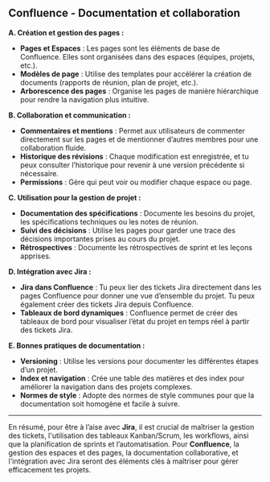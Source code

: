 ## **Confluence - Documentation et collaboration**

**A. Création et gestion des pages :**
- **Pages et Espaces** : Les pages sont les éléments de base de Confluence. Elles sont organisées dans des espaces (équipes, projets, etc.).
- **Modèles de page** : Utilise des templates pour accélérer la création de documents (rapports de réunion, plan de projet, etc.).
- **Arborescence des pages** : Organise les pages de manière hiérarchique pour rendre la navigation plus intuitive.

**B. Collaboration et communication :**
- **Commentaires et mentions** : Permet aux utilisateurs de commenter directement sur les pages et de mentionner d’autres membres pour une collaboration fluide.
- **Historique des révisions** : Chaque modification est enregistrée, et tu peux consulter l’historique pour revenir à une version précédente si nécessaire.
- **Permissions** : Gère qui peut voir ou modifier chaque espace ou page.

**C. Utilisation pour la gestion de projet :**
- **Documentation des spécifications** : Documente les besoins du projet, les spécifications techniques ou les notes de réunion.
- **Suivi des décisions** : Utilise les pages pour garder une trace des décisions importantes prises au cours du projet.
- **Rétrospectives** : Documente les rétrospectives de sprint et les leçons apprises.

**D. Intégration avec Jira :**
- **Jira dans Confluence** : Tu peux lier des tickets Jira directement dans les pages Confluence pour donner une vue d’ensemble du projet. Tu peux également créer des tickets Jira depuis Confluence.
- **Tableaux de bord dynamiques** : Confluence permet de créer des tableaux de bord pour visualiser l’état du projet en temps réel à partir des tickets Jira.

**E. Bonnes pratiques de documentation :**
- **Versioning** : Utilise les versions pour documenter les différentes étapes d’un projet.
- **Index et navigation** : Crée une table des matières et des index pour améliorer la navigation dans des projets complexes.
- **Normes de style** : Adopte des normes de style communes pour que la documentation soit homogène et facile à suivre.

---

En résumé, pour être à l’aise avec **Jira**, il est crucial de maîtriser la gestion des tickets, l'utilisation des tableaux Kanban/Scrum, les workflows, ainsi que la planification de sprints et l’automatisation. Pour **Confluence**, la gestion des espaces et des pages, la documentation collaborative, et l'intégration avec Jira seront des éléments clés à maîtriser pour gérer efficacement tes projets.